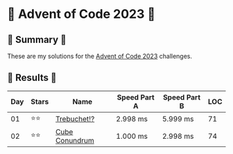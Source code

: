 # 🎄 Advent of Code 2023 🎄

## 🎄 Summary 🎄

These are my solutions for the [Advent of Code 2023](https://adventofcode.com/2023) challenges.

## 🎄 Results 🎄

| Day | Stars | Name                                                             | Speed Part A | Speed Part B | LOC |
| --- | ----- | ---------------------------------------------------------------- | ----- | ----- | --- | 
| 01  | ⭐⭐    | [Trebuchet!?](https://adventofcode.com/2023/day/1)          | 2.998 ms | 5.999 ms | 71 |
| 02  | ⭐⭐    | [Cube Conundrum](https://adventofcode.com/2023/day/2)          | 1.000 ms | 2.998 ms | 74 |